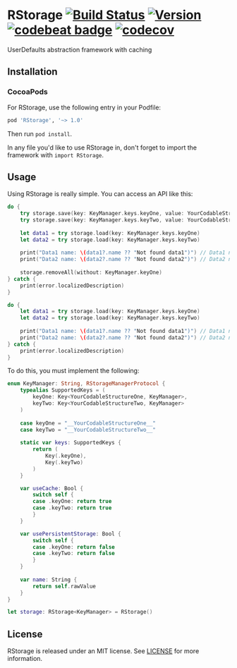 # RStorage [![Build Status](https://travis-ci.com/Puasonych/RStorage.svg?branch=master)](https://travis-ci.com/Puasonych/RStorage) [![Version](https://img.shields.io/cocoapods/v/RStorage.svg?style=flat)](https://cocoapods.org/pods/RStorage) [![codebeat badge](https://codebeat.co/badges/b4d848ef-9276-4b4d-8ac2-8dcff3b4b7aa)](https://codebeat.co/projects/github-com-puasonych-rstorage-master) [![codecov](https://codecov.io/gh/Puasonych/RStorage/branch/master/graph/badge.svg)](https://codecov.io/gh/Puasonych/RStorage)

UserDefaults abstraction framework with caching

## Installation

### CocoaPods

For RStorage, use the following entry in your Podfile:

```rb
pod 'RStorage', '~> 1.0'
```

Then run `pod install`.

In any file you'd like to use RStorage in, don't forget to
import the framework with `import RStorage`.

## Usage

Using RStorage is really simple. You can access an API like this:

```swift
do {
    try storage.save(key: KeyManager.keys.keyOne, value: YourCodableStructureOne(name: "Struct1"))
    try storage.save(key: KeyManager.keys.keyTwo, value: YourCodableStructureTwo(name: "Struct2"))
    
    let data1 = try storage.load(key: KeyManager.keys.keyOne)
    let data2 = try storage.load(key: KeyManager.keys.keyTwo)
    
    print("Data1 name: \(data1?.name ?? "Not found data1")") // Data1 name: Struct1
    print("Data2 name: \(data2?.name ?? "Not found data2")") // Data2 name: Struct2
    
    storage.removeAll(without: KeyManager.keyOne)
} catch {
    print(error.localizedDescription)
}

do {
    let data1 = try storage.load(key: KeyManager.keys.keyOne)
    let data2 = try storage.load(key: KeyManager.keys.keyTwo)
    
    print("Data1 name: \(data1?.name ?? "Not found data1")") // Data1 name: Struct1
    print("Data2 name: \(data2?.name ?? "Not found data2")") // Data2 name: Not found data2
} catch {
    print(error.localizedDescription)
}
```

To do this, you must implement the following:

```swift
enum KeyManager: String, RStorageManagerProtocol {
    typealias SupportedKeys = (
        keyOne: Key<YourCodableStructureOne, KeyManager>,
        keyTwo: Key<YourCodableStructureTwo, KeyManager>
    )
    
    case keyOne = "__YourCodableStructureOne__"
    case keyTwo = "__YourCodableStructureTwo__"
    
    static var keys: SupportedKeys {
        return (
            Key(.keyOne),
            Key(.keyTwo)
        )
    }

    var useCache: Bool {
        switch self {
        case .keyOne: return true
        case .keyTwo: return true
        }
    }

    var usePersistentStorage: Bool {
        switch self {
        case .keyOne: return false
        case .keyTwo: return false
        }
    }
    
    var name: String {
        return self.rawValue
    }
}

let storage: RStorage<KeyManager> = RStorage()
```

## License

RStorage is released under an MIT license. See [LICENSE](https://github.com/Puasonych/RStorage/blob/master/LICENSE) for more information.
